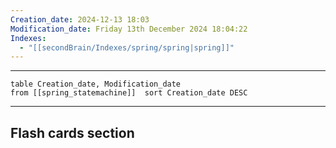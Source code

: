 ```yaml
---
Creation_date: 2024-12-13 18:03
Modification_date: Friday 13th December 2024 18:04:22
Indexes:
  - "[[secondBrain/Indexes/spring/spring|spring]]"
---
```


----



```dataview
table Creation_date, Modification_date
from [[spring_statemachine]]  sort Creation_date DESC
```























---
## Flash cards section
